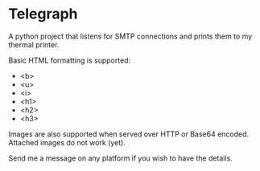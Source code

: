 # Telegraph

A python project that listens for SMTP connections and prints them to my thermal printer.

Basic HTML formatting is supported:
* \<b\>
* \<u\>
* \<i\>
* \<h1\>
* \<h2\>
* \<h3\>

Images are also supported when served over HTTP or Base64 encoded. Attached images do not work (yet).

Send me a message on any platform if you wish to have the details.

